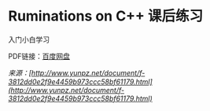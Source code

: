 # Ruminations on C++ 课后练习

入门小白学习

PDF链接：[百度网盘](https://pan.baidu.com/share/link?uk=1614005835&shareid=344393322})

*来源：[http://www.yunpz.net/document/f-3812dd0e2f9e4459b973ccc58bf61179.html](http://www.yunpz.net/document/f-3812dd0e2f9e4459b973ccc58bf61179.html)*
